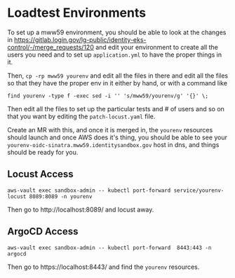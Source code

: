 # Loadtest Environments

To set up a mww59 environment, you should be able to look at the changes in
https://gitlab.login.gov/lg-public/identity-eks-control/-/merge_requests/120 and
edit your environment to create all the users you need and to set up `application.yml`
to have the proper things in it.

Then, `cp -rp mww59 yourenv` and edit all the files in there and edit all the files
so that they have the proper env in it either by hand, or with a command like
```
find yourenv -type f -exec sed -i '' 's/mww59/yourenv/g' '{}' \;
```

Then edit all the files to set up the particular tests and # of users and so on that
you want by editing the `patch-locust.yaml` file.

Create an MR with this, and once it is merged in, the `yourenv` resources should
launch and once AWS does it's thing, you should be able to see your
`yourenv-oidc-sinatra.mww59.identitysandbox.gov` host in dns, and things should
be ready for you.

## Locust Access

```
aws-vault exec sandbox-admin -- kubectl port-forward service/yourenv-locust 8089:8089 -n yourenv
```

Then go to http://localhost:8089/ and locust away.

## ArgoCD Access

```
aws-vault exec sandbox-admin -- kubectl port-forward  8443:443 -n argocd
```

Then go to https://localhost:8443/ and find the `yourenv` resources.

